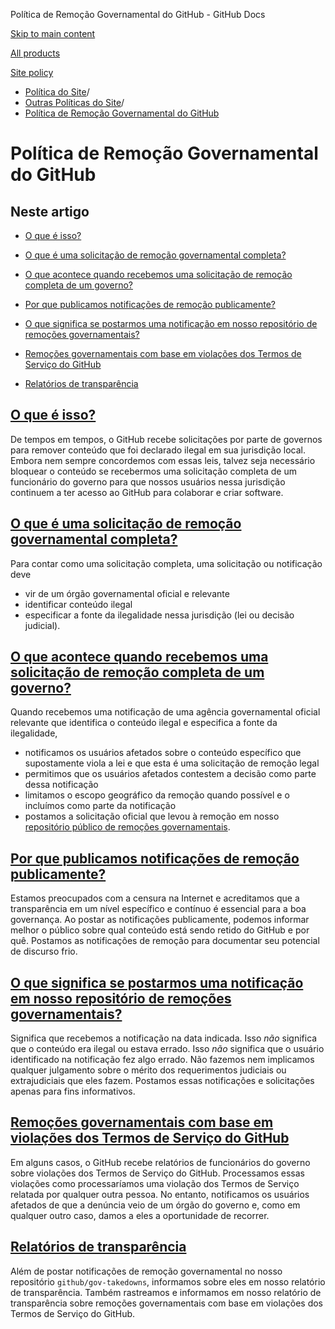 Política de Remoção Governamental do GitHub - GitHub Docs

[Skip to main content](#main-content)

[All products](/pt)

[Site policy](/site-policy)

* [Política do Site](/pt/site-policy)/
* [Outras Políticas do Site](/pt/site-policy/other-site-policies)/
* [Política de Remoção Governamental do GitHub](/pt/site-policy/other-site-policies/github-government-takedown-policy)

Política de Remoção Governamental do GitHub
==========

Neste artigo
----------

* [O que é isso?](#what-is-this)

* [O que é uma solicitação de remoção governamental completa?](#what-is-a-complete-government-takedown-request)

* [O que acontece quando recebemos uma solicitação de remoção completa de um governo?](#what-happens-when-we-receive-a-complete-takedown-request-from-a-government)

* [Por que publicamos notificações de remoção publicamente?](#why-do-we-publicly-post-takedown-notices)

* [O que significa se postarmos uma notificação em nosso repositório de remoções governamentais?](#what-does-it-mean-if-we-post-a-notice-in-our-gov-takedowns-repository)

* [Remoções governamentais com base em violações dos Termos de Serviço do GitHub](#government-takedowns-based-on-violations-of-githubs-terms-of-service)

* [Relatórios de transparência](#transparency-reporting)

[O que é isso?](#what-is-this)
----------

De tempos em tempos, o GitHub recebe solicitações por parte de governos para remover conteúdo que foi declarado ilegal em sua jurisdição local. Embora nem sempre concordemos com essas leis, talvez seja necessário bloquear o conteúdo se recebermos uma solicitação completa de um funcionário do governo para que nossos usuários nessa jurisdição continuem a ter acesso ao GitHub para colaborar e criar software.

[O que é uma solicitação de remoção governamental completa?](#what-is-a-complete-government-takedown-request)
----------

Para contar como uma solicitação completa, uma solicitação ou notificação deve

* vir de um órgão governamental oficial e relevante
* identificar conteúdo ilegal
* especificar a fonte da ilegalidade nessa jurisdição (lei ou decisão judicial).

[O que acontece quando recebemos uma solicitação de remoção completa de um governo?](#what-happens-when-we-receive-a-complete-takedown-request-from-a-government)
----------

Quando recebemos uma notificação de uma agência governamental oficial relevante que identifica o conteúdo ilegal e especifica a fonte da ilegalidade,

* notificamos os usuários afetados sobre o conteúdo específico que supostamente viola a lei e que esta é uma solicitação de remoção legal
* permitimos que os usuários afetados contestem a decisão como parte dessa notificação
* limitamos o escopo geográfico da remoção quando possível e o incluímos como parte da notificação
* postamos a solicitação oficial que levou à remoção em nosso [repositório público de remoções governamentais](https://github.com/github/gov-takedowns).

[Por que publicamos notificações de remoção publicamente?](#why-do-we-publicly-post-takedown-notices)
----------

Estamos preocupados com a censura na Internet e acreditamos que a transparência em um nível específico e contínuo é essencial para a boa governança. Ao postar as notificações publicamente, podemos informar melhor o público sobre qual conteúdo está sendo retido do GitHub e por quê. Postamos as notificações de remoção para documentar seu potencial de discurso frio.

[O que significa se postarmos uma notificação em nosso repositório de remoções governamentais?](#what-does-it-mean-if-we-post-a-notice-in-our-gov-takedowns-repository)
----------

Significa que recebemos a notificação na data indicada. Isso *não* significa que o conteúdo era ilegal ou estava errado. Isso *não* significa que o usuário identificado na notificação fez algo errado. Não fazemos nem implicamos qualquer julgamento sobre o mérito dos requerimentos judiciais ou extrajudiciais que eles fazem. Postamos essas notificações e solicitações apenas para fins informativos.

[Remoções governamentais com base em violações dos Termos de Serviço do GitHub](#government-takedowns-based-on-violations-of-githubs-terms-of-service)
----------

Em alguns casos, o GitHub recebe relatórios de funcionários do governo sobre violações dos Termos de Serviço do GitHub. Processamos essas violações como processaríamos uma violação dos Termos de Serviço relatada por qualquer outra pessoa. No entanto, notificamos os usuários afetados de que a denúncia veio de um órgão do governo e, como em qualquer outro caso, damos a eles a oportunidade de recorrer.

[Relatórios de transparência](#transparency-reporting)
----------

Além de postar notificações de remoção governamental no nosso repositório `github/gov-takedowns`, informamos sobre eles em nosso relatório de transparência. Também rastreamos e informamos em nosso relatório de transparência sobre remoções governamentais com base em violações dos Termos de Serviço do GitHub.
